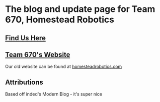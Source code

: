 # The blog and update page for Team 670, Homestead Robotics

## [Find Us Here](https://team670updates.github.io/)

## [Team 670's Website](https://team-670.github.io/)

Our old website can be found at [homesteadrobotics.com](http://homesteadrobotics.com/)

## Attributions
Based off inded's Modern Blog - it's super nice


